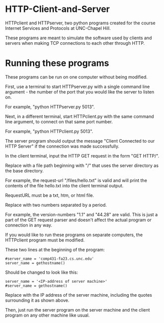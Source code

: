 # HTTP-Client-and-Server
HTTPclient and HTTPserver, two python programs created for the course Internet Services and Protocols at UNC-Chapel Hill.

These programs are meant to simulate the software used by clients and servers when making TCP connections to each other through HTTP.

# Running these programs

These programs can be run on one computer without being modified.

First, use a terminal to start HTTPserver.py with a single command line argument - the number of the port that you would like the server to listen on.

For example, "python HTTPserver.py 5013".

Next, in a different terminal, start HTTPclient.py with the same command line argument, to connect on that same port number.

For example, "python HTTPclient.py 5013".

The server program should output the message "Client Connected to our HTTP Server" if the connection was made successfully.

In the client terminal, input the HTTP GET request in the form "GET <request-url> HTTP/<version-number>". 

Replace <request-url> with a file path beginning with "/" that uses the server directory as the base directory.

For example, the request-url "/files/hello.txt" is valid and will print the contents of the file hello.txt into the client terminal output.

RequestURL must be a txt, htm, or html file.

Replace <version-number> with two numbers separated by a period.

For example, the version-numbers "1.1" and "44.28" are valid. This is just a part of the GET request parser and doesn't affect the actual program or connection in any way.


If you would like to run these programs on separate computers, the HTTPclient program must be modified.

These two lines at the beginning of the program:

	#server_name = 'comp431-fa23.cs.unc.edu'
	server_name = gethostname()

Should be changed to look like this:

	server_name = '<IP-address of server machine>'
	#server_name = gethostname()

Replace <IP-address of server machine> with the IP address of the server machine, including the quotes surrounding it as shown above.

Then, just run the server program on the server machine and the client program on any other machine like usual.
